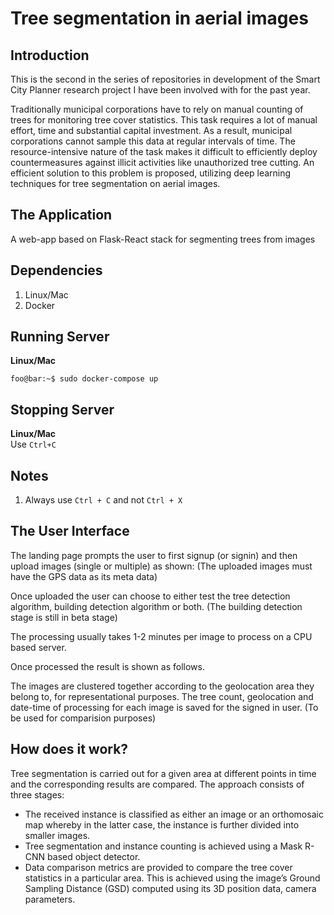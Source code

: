 # Tree segmentation in aerial images
## Introduction
This is the second in the series of repositories in development of the Smart City Planner research project I have been involved with for the past year.

Traditionally municipal corporations have to rely on manual counting of trees for monitoring tree cover statistics. This task requires a lot of manual effort, time and substantial capital investment. As a result, municipal corporations cannot sample this data at regular intervals of time. The resource-intensive nature of the task makes it difficult to efficiently deploy countermeasures against illicit activities like unauthorized tree cutting. An efficient solution to this problem is proposed, utilizing deep learning techniques for tree segmentation on aerial images.

## The Application
A web-app based on Flask-React stack for segmenting trees from images

## Dependencies
1. Linux/Mac
2. Docker

## Running Server
**Linux/Mac**
```console
foo@bar:~$ sudo docker-compose up
```

## Stopping Server
**Linux/Mac**  
Use ```Ctrl+C```

## Notes
1. Always use ```Ctrl + C``` and not ```Ctrl + X```

## The User Interface
The landing page prompts the user to first signup (or signin) and then upload images (single or multiple) as shown: (The uploaded images must have the GPS data as its meta data)

Once uploaded the user can choose to either test the tree detection algorithm, building detection algorithm or both. (The building detection stage is still in beta stage)

The processing usually takes 1-2 minutes per image to process on a CPU based server.

Once processed the result is shown as follows.

The images are clustered together according to the geolocation area they belong to, for representational purposes. The tree count, geolocation and date-time of processing for each image is saved for the signed in user. (To be used for comparision purposes)

## How does it work?
Tree segmentation is carried out for a given area at different points in time and the corresponding results are compared. The approach consists of three stages:
* The received instance is classified as either an image or an orthomosaic map whereby in the latter case, the instance is further divided into smaller images. 
* Tree segmentation and instance counting is achieved using a Mask R-CNN based object detector. 
* Data comparison metrics are provided to compare the tree cover statistics in a particular area. This is achieved using the image’s Ground Sampling Distance (GSD) computed using its 3D position data, camera parameters.

